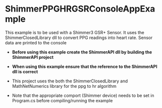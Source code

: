 # ShimmerPPGHRGSRConsoleAppExample
This example is to be used with a Shimmer3 GSR+ Sensor. It uses the ShimmerClosedLibrary dll to convert PPG readings into heart rate. Sensor data are printed to the console

- **Before using this example create the ShimmerAPI dll by building the ShimmerAPI project**

- **When using this example ensure that the reference to the ShimmerAPI dll is correct**

- This project uses the both the ShimmerClosedLibrary and MathNetNumerics library for the ppg to hr algorithm

- Note that the appropriate comport (Shimmer device) needs to be set in Program.cs before compiling/running the example
